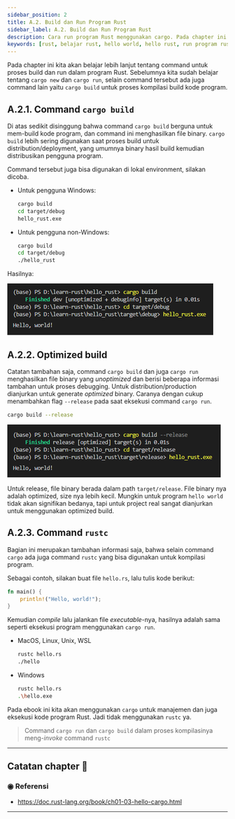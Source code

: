 ```yaml
---
sidebar_position: 2
title: A.2. Build dan Run Program Rust
sidebar_label: A.2. Build dan Run Program Rust
description: Cara run program Rust menggunakan cargo. Pada chapter ini kita akan belajar lebih lanjut tentang command untuk proses build dan run dalam program Rust. Sebelumnya kita sudah belajar tentang cargo new dan cargo run, selain command tersebut ada juga command lain yaitu cargo build untuk proses kompilasi build kode program.
keywords: [rust, belajar rust, hello world, hello rust, run program rust, cargo]
---
```

 
Pada chapter ini kita akan belajar lebih lanjut tentang command untuk proses build dan run dalam program Rust. Sebelumnya kita sudah belajar tentang `cargo new` dan `cargo run`, selain command tersebut ada juga command lain yaitu `cargo build` untuk proses kompilasi build kode program.

## A.2.1. Command `cargo build`

Di atas sedikit disinggung bahwa command `cargo build` berguna untuk mem-build kode program, dan command ini menghasilkan file binary. `cargo build` lebih sering digunakan saat proses build untuk distribution/deployment, yang umumnya binary hasil build kemudian distribusikan pengguna program.

Command tersebut juga bisa digunakan di lokal environment, silakan dicoba.

- Untuk pengguna Windows:

    ```bash
    cargo build
    cd target/debug
    hello_rust.exe
    ```

- Untuk pengguna non-Windows:

    ```bash
    cargo build
    cd target/debug
    ./hello_rust
    ```

Hasilnya:

![Unoptimized build](img/build-dan-run-program-rust-1.png)

## A.2.2. Optimized build

Catatan tambahan saja, command `cargo build` dan juga `cargo run` menghasilkan file binary yang *unoptimized* dan berisi beberapa informasi tambahan untuk proses debugging. Untuk distribution/production dianjurkan untuk generate *optimized* binary. Caranya dengan cukup menambahkan flag `--release` pada saat eksekusi command `cargo run`.

```bash
cargo build --release
```

![Optimized build](img/build-dan-run-program-rust-2.png)

Untuk release, file binary berada dalam path `target/release`. File binary nya adalah optimized, size nya lebih kecil. Mungkin untuk program `hello world` tidak akan signifikan bedanya, tapi untuk project real sangat dianjurkan untuk menggunakan optimized build.

## A.2.3. Command `rustc`

Bagian ini merupakan tambahan informasi saja, bahwa selain command `cargo` ada juga command `rustc` yang bisa digunakan untuk kompilasi program.

Sebagai contoh, silakan buat file `hello.rs`, lalu tulis kode berikut:

```rust title="hello.rs"
fn main() {
    println!("Hello, world!");
}
```

Kemudian *compile* lalu jalankan file *executable*-nya, hasilnya adalah sama seperti eksekusi program menggunakan `cargo run`.

- MacOS, Linux, Unix, WSL

    ```bash
    rustc hello.rs
    ./hello
    ```

- Windows

    ```bash
    rustc hello.rs
    .\hello.exe
    ```

Pada ebook ini kita akan menggunakan `cargo` untuk manajemen dan juga eksekusi kode program Rust. Jadi tidak menggunakan `rustc` ya.

> Command `cargo run` dan `cargo build` dalam proses kompilasinya meng-*invoke* command `rustc`

---

## Catatan chapter 📑

### ◉ Referensi

- https://doc.rust-lang.org/book/ch01-03-hello-cargo.html

---
